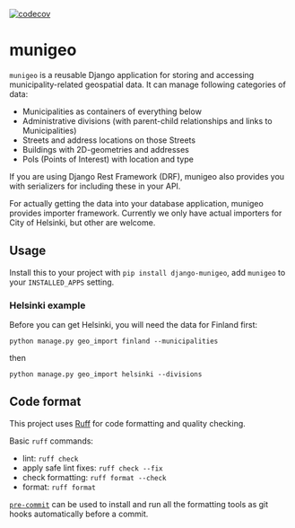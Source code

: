[![codecov](https://codecov.io/gh/City-of-Helsinki/django-munigeo/branch/main/graph/badge.svg)](https://codecov.io/gh/City-of-Helsinki/django-munigeo)

munigeo
=======

`munigeo` is a reusable Django application for storing and accessing
municipality-related geospatial data. It can manage following categories of
data:
* Municipalities as containers of everything below
* Administrative divisions (with parent-child relationships and links to Municipalities)
* Streets and address locations on those Streets
* Buildings with 2D-geometries and addresses
* PoIs (Points of Interest) with location and type

If you are using Django Rest Framework (DRF), munigeo also provides you with serializers
for including these in your API.

For actually getting the data into your database application, munigeo provides importer
framework. Currently we only have actual importers for City of Helsinki, but
other are welcome.

## Usage
Install this to your project with `pip install django-munigeo`,
add `munigeo` to your `INSTALLED_APPS` setting.

### Helsinki example
Before you can get Helsinki, you will need the data for Finland first:
```
python manage.py geo_import finland --municipalities
```
then
```
python manage.py geo_import helsinki --divisions
```

## Code format

This project uses [Ruff](https://docs.astral.sh/ruff/) for code formatting and quality checking.

Basic `ruff` commands:

* lint: `ruff check`
* apply safe lint fixes: `ruff check --fix`
* check formatting: `ruff format --check`
* format: `ruff format`

[`pre-commit`](https://pre-commit.com/) can be used to install and
run all the formatting tools as git hooks automatically before a
commit.
